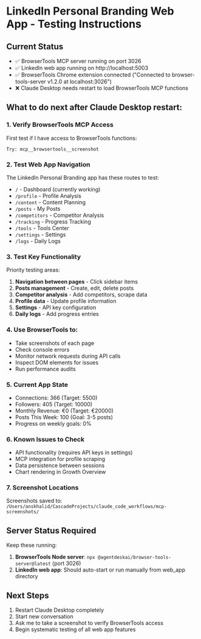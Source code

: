 # LinkedIn Personal Branding Web App - Testing Instructions

## Current Status
- ✅ BrowserTools MCP server running on port 3026
- ✅ LinkedIn web app running on http://localhost:5003  
- ✅ BrowserTools Chrome extension connected ("Connected to browser-tools-server v1.2.0 at localhost:3026")
- ❌ Claude Desktop needs restart to load BrowserTools MCP functions

## What to do next after Claude Desktop restart:

### 1. Verify BrowserTools MCP Access
First test if I have access to BrowserTools functions:
```
Try: mcp__browsertools__screenshot
```

### 2. Test Web App Navigation
The LinkedIn Personal Branding app has these routes to test:
- `/` - Dashboard (currently working)
- `/profile` - Profile Analysis  
- `/content` - Content Planning
- `/posts` - My Posts
- `/competitors` - Competitor Analysis
- `/tracking` - Progress Tracking
- `/tools` - Tools Center
- `/settings` - Settings
- `/logs` - Daily Logs

### 3. Test Key Functionality
Priority testing areas:
1. **Navigation between pages** - Click sidebar items
2. **Posts management** - Create, edit, delete posts
3. **Competitor analysis** - Add competitors, scrape data
4. **Profile data** - Update profile information
5. **Settings** - API key configuration
6. **Daily logs** - Add progress entries

### 4. Use BrowserTools to:
- Take screenshots of each page
- Check console errors
- Monitor network requests during API calls
- Inspect DOM elements for issues
- Run performance audits

### 5. Current App State
- Connections: 366 (Target: 5500)
- Followers: 405 (Target: 10000) 
- Monthly Revenue: €0 (Target: €20000)
- Posts This Week: 100 (Goal: 3-5 posts)
- Progress on weekly goals: 0%

### 6. Known Issues to Check
- API functionality (requires API keys in settings)
- MCP integration for profile scraping
- Data persistence between sessions
- Chart rendering in Growth Overview

### 7. Screenshot Locations
Screenshots saved to: `/Users/anskhalid/CascadeProjects/claude_code_workflows/mcp-screenshots/`

## Server Status Required
Keep these running:
1. **BrowserTools Node server**: `npx @agentdeskai/browser-tools-server@latest` (port 3026)
2. **LinkedIn web app**: Should auto-start or run manually from web_app directory

## Next Steps
1. Restart Claude Desktop completely
2. Start new conversation
3. Ask me to take a screenshot to verify BrowserTools access
4. Begin systematic testing of all web app features